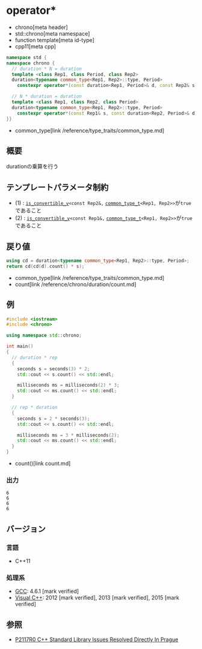 # operator*
* chrono[meta header]
* std::chrono[meta namespace]
* function template[meta id-type]
* cpp11[meta cpp]

```cpp
namespace std {
namespace chrono {
  // duration * N = duration
  template <class Rep1, class Period, class Rep2>
  duration<typename common_type<Rep1, Rep2>::type, Period>
    constexpr operator*(const duration<Rep1, Period>& d, const Rep2& s); // (1)

  // N * duration = duration
  template <class Rep1, class Rep2, class Period>
  duration<typename common_type<Rep1, Rep2>::type, Period>
    constexpr operator*(const Rep1& s, const duration<Rep2, Period>& d); // (2)
}}
```
* common_type[link /reference/type_traits/common_type.md]

## 概要
durationの乗算を行う


## テンプレートパラメータ制約
- (1) : [`is_convertible_v`](/reference/type_traits/is_convertible.md)`<const Rep2&,` [`common_type_t`](/reference/type_traits/common_type.md)`<Rep1, Rep2>>`が`true`であること
- (2) : [`is_convertible_v`](/reference/type_traits/is_convertible.md)`<const Rep1&,` [`common_type_t`](/reference/type_traits/common_type.md)`<Rep1, Rep2>>`が`true`であること


## 戻り値
```cpp
using cd = duration<typename common_type<Rep1, Rep2>::type, Period>;
return cd(cd(d).count() * s);
```
* common_type[link /reference/type_traits/common_type.md]
* count[link /reference/chrono/duration/count.md]

## 例
```cpp example
#include <iostream>
#include <chrono>

using namespace std::chrono;

int main()
{
  // duration * rep
  {
    seconds s = seconds(3) * 2;
    std::cout << s.count() << std::endl;

    milliseconds ms = milliseconds(2) * 3;
    std::cout << ms.count() << std::endl;
  }

  // rep * duration
  {
    seconds s = 2 * seconds(3);
    std::cout << s.count() << std::endl;

    milliseconds ms = 3 * milliseconds(2);
    std::cout << ms.count() << std::endl;
  }
}
```
* count()[link count.md]

### 出力
```
6
6
6
6
```

## バージョン
### 言語
- C++11

### 処理系
- [GCC](/implementation.md#gcc): 4.6.1 [mark verified]
- [Visual C++](/implementation.md#visual_cpp): 2012 [mark verified], 2013 [mark verified], 2015 [mark verified]


## 参照
- [P2117R0 C++ Standard Library Issues Resolved Directly In Prague](http://www.open-std.org/jtc1/sc22/wg21/docs/papers/2020/p2117r0.html)

